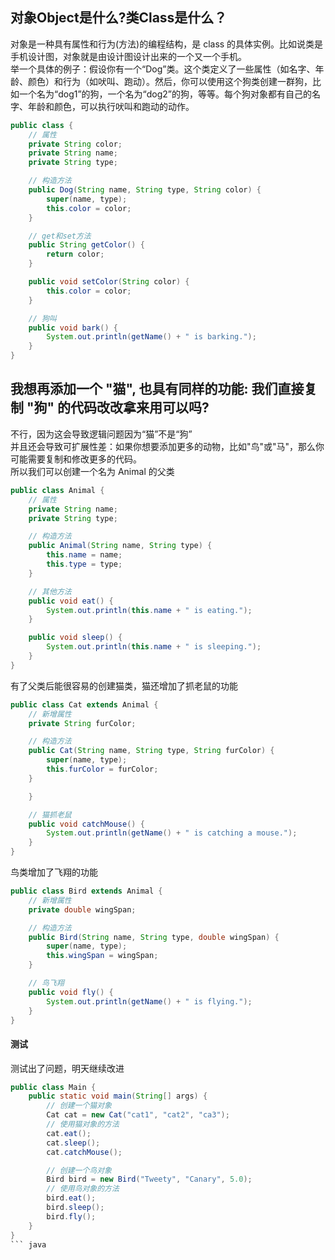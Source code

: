 ## 对象Object是什么?类Class是什么？
对象是一种具有属性和行为(方法)的编程结构，是 class 的具体实例。比如说类是手机设计图，对象就是由设计图设计出来的一个又一个手机。  
举一个具体的例子：假设你有一个“Dog”类。这个类定义了一些属性（如名字、年龄、颜色）和行为（如吠叫、跑动）。然后，你可以使用这个狗类创建一群狗，比如一个名为“dog1”的狗，一个名为“dog2”的狗，等等。每个狗对象都有自己的名字、年龄和颜色，可以执行吠叫和跑动的动作。
``` java
public class {
    // 属性
    private String color;
    private String name;
    private String type;

    // 构造方法
    public Dog(String name, String type, String color) {
        super(name, type);
        this.color = color;
    }

    // get和set方法
    public String getColor() {
        return color;
    }

    public void setColor(String color) {
        this.color = color;
    }

    // 狗叫
    public void bark() {
        System.out.println(getName() + " is barking.");
    }
}
```
## 我想再添加一个 "猫", 也具有同样的功能: 我们直接复制 "狗" 的代码改改拿来用可以吗?
不行，因为这会导致逻辑问题因为“猫”不是“狗”  
并且还会导致可扩展性差：如果你想要添加更多的动物，比如"鸟"或"马"，那么你可能需要复制和修改更多的代码。  
所以我们可以创建一个名为 Animal 的父类

``` java
public class Animal {
    // 属性
    private String name;
    private String type;

    // 构造方法
    public Animal(String name, String type) {
        this.name = name;
        this.type = type;
    }

    // 其他方法
    public void eat() {
        System.out.println(this.name + " is eating.");
    }

    public void sleep() {
        System.out.println(this.name + " is sleeping.");
    }
}
```

有了父类后能很容易的创建猫类，猫还增加了抓老鼠的功能  

``` java
public class Cat extends Animal {
    // 新增属性
    private String furColor;

    // 构造方法
    public Cat(String name, String type, String furColor) {
        super(name, type);
        this.furColor = furColor;
    }

    }

    // 猫抓老鼠
    public void catchMouse() {
        System.out.println(getName() + " is catching a mouse.");
    }
}

```
鸟类增加了飞翔的功能
``` java
public class Bird extends Animal {
    // 新增属性
    private double wingSpan;

    // 构造方法
    public Bird(String name, String type, double wingSpan) {
        super(name, type);
        this.wingSpan = wingSpan;
    }

    // 鸟飞翔
    public void fly() {
        System.out.println(getName() + " is flying.");
    }
}

```
#### 测试
测试出了问题，明天继续改进
``` java
public class Main {
    public static void main(String[] args) {
        // 创建一个猫对象
        Cat cat = new Cat("cat1", "cat2", "ca3");
        // 使用猫对象的方法
        cat.eat();
        cat.sleep();
        cat.catchMouse();

        // 创建一个鸟对象
        Bird bird = new Bird("Tweety", "Canary", 5.0);
        // 使用鸟对象的方法
        bird.eat();
        bird.sleep();
        bird.fly();
    }
}
``` java
